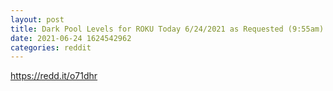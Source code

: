 ```yaml
--- 
layout: post 
title: Dark Pool Levels for ROKU Today 6/24/2021 as Requested (9:55am) 
date: 2021-06-24 1624542962 
categories: reddit 
--- 
```

https://redd.it/o71dhr